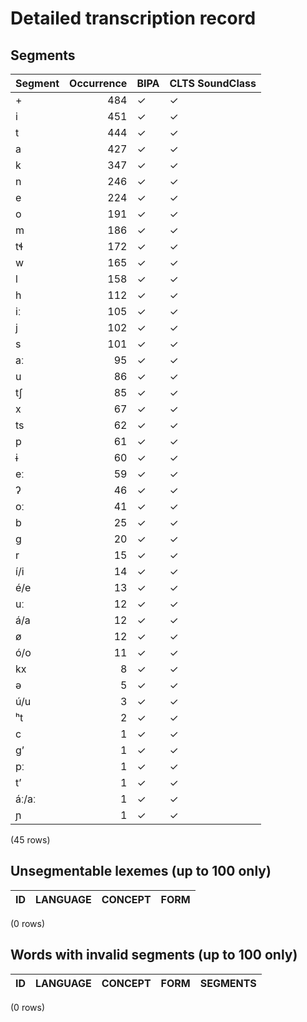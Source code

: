 
# Detailed transcription record

## Segments

| Segment | Occurrence | BIPA | CLTS SoundClass |
|:----------|-------------:|:-------|:------------------|
| + | 484 | ✓ | ✓ |
| i | 451 | ✓ | ✓ |
| t | 444 | ✓ | ✓ |
| a | 427 | ✓ | ✓ |
| k | 347 | ✓ | ✓ |
| n | 246 | ✓ | ✓ |
| e | 224 | ✓ | ✓ |
| o | 191 | ✓ | ✓ |
| m | 186 | ✓ | ✓ |
| tɬ | 172 | ✓ | ✓ |
| w | 165 | ✓ | ✓ |
| l | 158 | ✓ | ✓ |
| h | 112 | ✓ | ✓ |
| iː | 105 | ✓ | ✓ |
| j | 102 | ✓ | ✓ |
| s | 101 | ✓ | ✓ |
| aː | 95 | ✓ | ✓ |
| u | 86 | ✓ | ✓ |
| tʃ | 85 | ✓ | ✓ |
| x | 67 | ✓ | ✓ |
| ts | 62 | ✓ | ✓ |
| p | 61 | ✓ | ✓ |
| ɨ | 60 | ✓ | ✓ |
| eː | 59 | ✓ | ✓ |
| ʔ | 46 | ✓ | ✓ |
| oː | 41 | ✓ | ✓ |
| b | 25 | ✓ | ✓ |
| g | 20 | ✓ | ✓ |
| r | 15 | ✓ | ✓ |
| í/i | 14 | ✓ | ✓ |
| é/e | 13 | ✓ | ✓ |
| uː | 12 | ✓ | ✓ |
| á/a | 12 | ✓ | ✓ |
| ø | 12 | ✓ | ✓ |
| ó/o | 11 | ✓ | ✓ |
| kx | 8 | ✓ | ✓ |
| ə | 5 | ✓ | ✓ |
| ú/u | 3 | ✓ | ✓ |
| ʰt | 2 | ✓ | ✓ |
| c | 1 | ✓ | ✓ |
| g’ | 1 | ✓ | ✓ |
| pː | 1 | ✓ | ✓ |
| tʼ | 1 | ✓ | ✓ |
| áː/aː | 1 | ✓ | ✓ |
| ɲ | 1 | ✓ | ✓ |

(45 rows)



## Unsegmentable lexemes (up to 100 only)

| ID | LANGUAGE | CONCEPT | FORM |
|------|------------|-----------|--------|

(0 rows)



## Words with invalid segments (up to 100 only)

| ID | LANGUAGE | CONCEPT | FORM | SEGMENTS |
|------|------------|-----------|--------|------------|

(0 rows)


